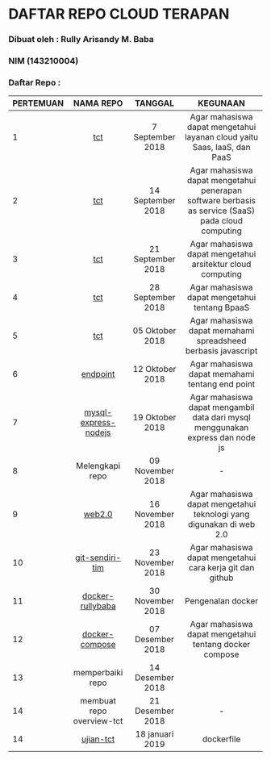 # DAFTAR REPO CLOUD TERAPAN 

### Dibuat oleh : Rully Arisandy M. Baba
### NIM (143210004)

### Daftar Repo :

| PERTEMUAN | NAMA REPO                                                           | TANGGAL           | KEGUNAAN                                                                |
|-----------|:-------------------------------------------------------------------:|:-----------------:|:-----------------------------------------------------------------------:|
| 1         | [tct](https://github.com/rullybabaa/tct/tree/master/minggu-1)  | 7 September 2018  | Agar mahasiswa dapat mengetahui layanan cloud yaitu Saas, IaaS, dan PaaS|
| 2         | [tct](https://github.com/rullybabaa/tct/tree/master/minggu-2)  | 14 September 2018  | Agar mahasiswa dapat mengetahui penerapan software berbasis as service (SaaS) pada cloud computing|
| 3         | [tct](https://github.com/rullybabaa/tct/tree/master/minggu-3)  | 21 September 2018  | Agar mahasiswa dapat mengetahui arsitektur cloud computing |
| 4         | [tct](https://github.com/rullybabaa/tct/tree/master/minggu-4)  | 28 September 2018  | Agar mahasiswa dapat mengetahui tentang BpaaS|
| 5         | [tct](https://github.com/rullybabaa/tct/tree/master/minggu-5)  | 05 Oktober 2018  | Agar mahasiswa dapat memahami spreadsheed berbasis javascript |
| 6         | [endpoint](https://github.com/rullybabaa/tct/tree/master/minggu-6)  | 12 Oktober 2018  | Agar mahasiswa dapat memahami tentang end point |
| 7         | [mysql-express-nodejs](https://github.com/rullybabaa/tct/tree/master/minggu-7)  | 19 Oktober 2018  | Agar mahasiswa dapat mengambil data dari mysql menggunakan express dan node js|
| 8         | Melengkapi repo                                                     | 09 November 2018  | -  |
| 9         | [web2.0](https://github.com/rullybabaa/pertemuan_9)                  | 16 November 2018  | Agar mahasiswa dapat mengetahui teknologi yang digunakan di web 2.0 |
| 10         | [git-sendiri-tim](https://github.com/ayuwidyainggit/git-sendiri-tim)| 23 November 2018  | Agar mahasiswa dapat mengetahui cara kerja git dan github|
| 11        | [docker-rullybaba](https://github.com/rullybabaa/docker-rullybaba)  | 30 November 2018  |  Pengenalan docker  |
| 12         | [docker-compose](https://github.com/ayuwidyainggit/docker-compose)  | 07 Desember 2018  | Agar mahasiswa dapat mengetahui tentang docker compose|
| 13         | memperbaiki repo  | 14 Desember 2018  | |
| 14         | membuat repo overview-tct                                           | 21 Desember 2018  |  - |
| 14         | [ujian-tct](https://github.com/ayuwidyainggit/ujian-tct)                                        | 18 januari 2019  |  dockerfile|
